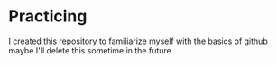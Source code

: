 # Practicing
I created this repository to familiarize myself with the basics of github
maybe I'll delete this sometime in the future 
